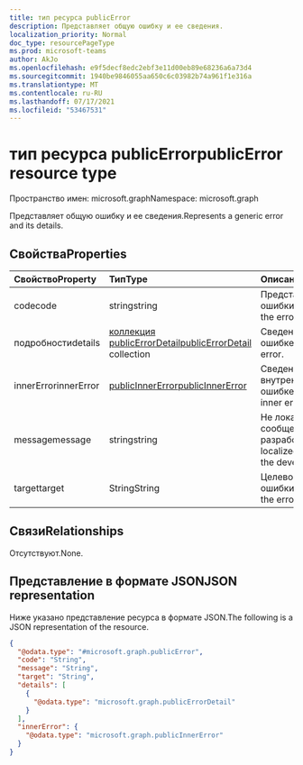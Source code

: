 ```yaml
---
title: тип ресурса publicError
description: Представляет общую ошибку и ее сведения.
localization_priority: Normal
doc_type: resourcePageType
ms.prod: microsoft-teams
author: AkJo
ms.openlocfilehash: e9f5decf8edc2ebf3e11d00eb89e68236a6a73d4
ms.sourcegitcommit: 1940be9846055aa650c6c03982b74a961f1e316a
ms.translationtype: MT
ms.contentlocale: ru-RU
ms.lasthandoff: 07/17/2021
ms.locfileid: "53467531"
---
```

# <a name="publicerror-resource-type"></a><span data-ttu-id="bb25e-103">тип ресурса publicError</span><span class="sxs-lookup"><span data-stu-id="bb25e-103">publicError resource type</span></span>

<span data-ttu-id="bb25e-104">Пространство имен: microsoft.graph</span><span class="sxs-lookup"><span data-stu-id="bb25e-104">Namespace: microsoft.graph</span></span>

<span data-ttu-id="bb25e-105">Представляет общую ошибку и ее сведения.</span><span class="sxs-lookup"><span data-stu-id="bb25e-105">Represents a generic error and its details.</span></span>

## <a name="properties"></a><span data-ttu-id="bb25e-106">Свойства</span><span class="sxs-lookup"><span data-stu-id="bb25e-106">Properties</span></span>
|<span data-ttu-id="bb25e-107">Свойство</span><span class="sxs-lookup"><span data-stu-id="bb25e-107">Property</span></span>|<span data-ttu-id="bb25e-108">Тип</span><span class="sxs-lookup"><span data-stu-id="bb25e-108">Type</span></span>|<span data-ttu-id="bb25e-109">Описание</span><span class="sxs-lookup"><span data-stu-id="bb25e-109">Description</span></span>|
|:---|:---|:---|
|<span data-ttu-id="bb25e-110">code</span><span class="sxs-lookup"><span data-stu-id="bb25e-110">code</span></span>|<span data-ttu-id="bb25e-111">string</span><span class="sxs-lookup"><span data-stu-id="bb25e-111">string</span></span>| <span data-ttu-id="bb25e-112">Представляет код ошибки.</span><span class="sxs-lookup"><span data-stu-id="bb25e-112">Represents the error code.</span></span>
|<span data-ttu-id="bb25e-113">подробности</span><span class="sxs-lookup"><span data-stu-id="bb25e-113">details</span></span>|<span data-ttu-id="bb25e-114">[коллекция publicErrorDetail](publicerrordetail.md)</span><span class="sxs-lookup"><span data-stu-id="bb25e-114">[publicErrorDetail](publicerrordetail.md) collection</span></span>|<span data-ttu-id="bb25e-115">Сведения об ошибке.</span><span class="sxs-lookup"><span data-stu-id="bb25e-115">Details of the error.</span></span>|
|<span data-ttu-id="bb25e-116">innerError</span><span class="sxs-lookup"><span data-stu-id="bb25e-116">innerError</span></span>|[<span data-ttu-id="bb25e-117">publicInnerError</span><span class="sxs-lookup"><span data-stu-id="bb25e-117">publicInnerError</span></span>](publicinnererror.md)|<span data-ttu-id="bb25e-118">Сведения о внутренней ошибке.</span><span class="sxs-lookup"><span data-stu-id="bb25e-118">Details of the inner error.</span></span>|
|<span data-ttu-id="bb25e-119">message</span><span class="sxs-lookup"><span data-stu-id="bb25e-119">message</span></span>|<span data-ttu-id="bb25e-120">string</span><span class="sxs-lookup"><span data-stu-id="bb25e-120">string</span></span>| <span data-ttu-id="bb25e-121">Не локализованное сообщение для разработчика.</span><span class="sxs-lookup"><span data-stu-id="bb25e-121">A non-localized message for the developer.</span></span>
|<span data-ttu-id="bb25e-122">target</span><span class="sxs-lookup"><span data-stu-id="bb25e-122">target</span></span>|<span data-ttu-id="bb25e-123">String</span><span class="sxs-lookup"><span data-stu-id="bb25e-123">String</span></span>|<span data-ttu-id="bb25e-124">Целевое значение ошибки.</span><span class="sxs-lookup"><span data-stu-id="bb25e-124">The target of the error.</span></span>|

## <a name="relationships"></a><span data-ttu-id="bb25e-125">Связи</span><span class="sxs-lookup"><span data-stu-id="bb25e-125">Relationships</span></span>
<span data-ttu-id="bb25e-126">Отсутствуют.</span><span class="sxs-lookup"><span data-stu-id="bb25e-126">None.</span></span>

## <a name="json-representation"></a><span data-ttu-id="bb25e-127">Представление в формате JSON</span><span class="sxs-lookup"><span data-stu-id="bb25e-127">JSON representation</span></span>
<span data-ttu-id="bb25e-128">Ниже указано представление ресурса в формате JSON.</span><span class="sxs-lookup"><span data-stu-id="bb25e-128">The following is a JSON representation of the resource.</span></span>
<!-- {
  "blockType": "resource",
  "@odata.type": "microsoft.graph.publicError"
}
-->
``` json
{
  "@odata.type": "#microsoft.graph.publicError",
  "code": "String",
  "message": "String",
  "target": "String",
  "details": [
    {
      "@odata.type": "microsoft.graph.publicErrorDetail"
    }
  ],
  "innerError": {
    "@odata.type": "microsoft.graph.publicInnerError"
  }
}
```
